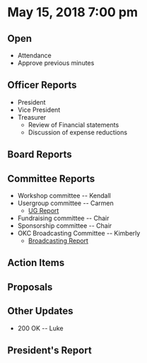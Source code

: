 # May 15, 2018 7:00 pm

## Open
* Attendance
* Approve previous minutes

## Officer Reports
* President
* Vice President
* Treasurer
    - Review of Financial statements
    - Discussion of expense reductions

## Board Reports

## Committee Reports

* Workshop committee -- Kendall
* Usergroup committee -- Carmen
    - [UG Report]()
* Fundraising committee -- Chair
* Sponsorship committee -- Chair
* OKC Broadcasting Committee -- Kimberly
    - [Broadcasting Report]()

## Action Items

## Proposals

## Other Updates
* 200 OK -- Luke

## President's Report 
